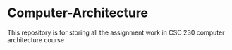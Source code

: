 # Computer-Architecture

This repository is for storing all the assignment work in CSC 230 computer architecture course
